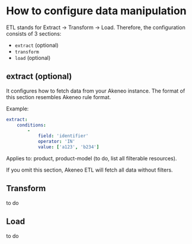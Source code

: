 # How to configure data manipulation

ETL stands for Extract -> Transform -> Load.
Therefore, the configuration consists of 3 sections:

* `extract` (optional)
* `transform`
* `load` (optional)


## extract (optional)

It configures how to fetch data from your Akeneo instance.
The format of this section resembles Akeneo rule format.

Example:

```yaml
extract:
    conditions:
        -
            field: 'identifier'
            operator: 'IN'
            value: ['a123', 'b234']
```

Applies to: product, product-model (to do, list all filterable resources).

If you omit this section, Akeneo ETL will fetch all data without filters.   

## Transform

to do

## Load

to do

